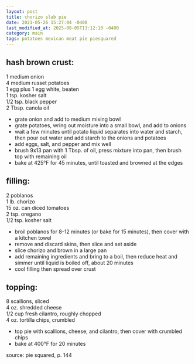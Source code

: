 ```yaml
---
layout: post
title: chorizo slab pie
date: 2021-05-26 15:27:04 -0400
last_modified_at: 2025-08-05T13:12:10 -0400
category: main
tags: potatoes mexican meat pie piesquared
---
```


## hash brown crust:

1 medium onion  
4 medium russet potatoes  
1 egg plus 1 egg white, beaten  
1 tsp. kosher salt  
1/2 tsp. black pepper  
2 Tbsp. canola oil  
* grate onion and add to medium mixing bowl
* grate potatoes, wring out moisture into a small bowl, and add to onions
* wait a few minutes until potato liquid separates into water and starch, then pour out water and
  add starch to the onions and potatoes
* add eggs, salt, and pepper and mix well
* brush 9x13 pan with 1 Tbsp. of oil, press mixture into pan, then brush top with remaining oil
* bake at 425°F for 45 minutes, until toasted and browned at the edges

## filling:

2 poblanos  
1 lb. chorizo  
15 oz. can diced tomatoes  
2 tsp. oregano  
1/2 tsp. kosher salt  
* broil poblanos for 8-12 minutes (or bake for 15 minutes), then cover with a kitchen towel
* remove and discard skins, then slice and set aside
* slice chorizo and brown in a large pan
* add remaining ingredients and bring to a boil, then reduce heat and simmer until liquid is
  boiled off, about 20 minutes
* cool filling then spread over crust

## topping:

8 scallions, sliced  
4 oz. shredded cheese  
1/2 cup fresh cilantro, roughly chopped  
4 oz. tortilla chips, crumbled  
* top pie with scallions, cheese, and cilantro, then cover with crumbled chips
* bake at 400°F for 20 minutes

source: pie squared, p. 144
